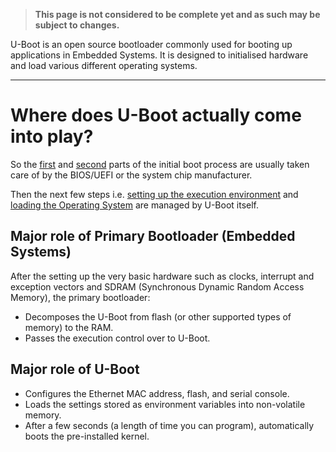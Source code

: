 > **This page is not considered to be complete yet and as such may be subject to changes.**

U-Boot is an open source bootloader commonly used for booting up applications in Embedded Systems. It is designed to initialised hardware and load various different operating systems.

---
# Where does U-Boot actually come into play?

So the [first](./First%20few%20stages%20of%20a%20Bootloader.md#Stage%201%20-%20Hardware%20Initialisation) and [second](./First%20few%20stages%20of%20a%20Bootloader.md#Stage%202%20-%20Bootloader%20mode%20or%20application%20mode) parts of the initial boot process are usually taken care of by the BIOS/UEFI or the system chip manufacturer.

Then the next few steps i.e. [setting up the execution environment](./First%20few%20stages%20of%20a%20Bootloader.md#Stage%203%20-%20Startup%20Code) and [loading the Operating System](./First%20few%20stages%20of%20a%20Bootloader.md#Stage%204%20-%20Loading%20the%20OS) are managed by U-Boot itself.

## Major role of Primary Bootloader (Embedded Systems)
After the setting up the very basic hardware such as clocks, interrupt and exception vectors and SDRAM (Synchronous Dynamic Random Access Memory), the primary bootloader:
+ Decomposes the U-Boot from flash (or other supported types of memory) to the RAM.
+ Passes the execution control over to U-Boot.

## Major role of U-Boot
+ Configures the Ethernet MAC address, flash, and serial console.
+ Loads the settings stored as environment variables into non-volatile memory.
+ After a few seconds (a length of time you can program), automatically boots the pre-installed kernel.